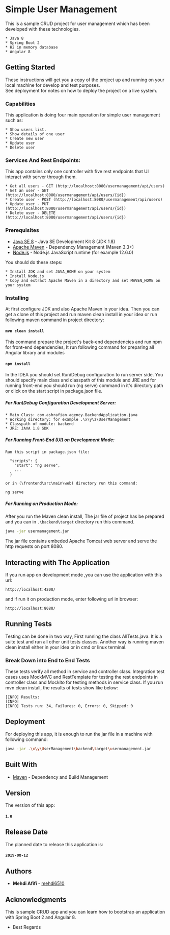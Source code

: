 # Simple User Management

This is a sample CRUD project for user management which has been developed with these technologies.

```
* Java 8
* Spring Boot 2
* H2 in memory database
* Angular 8 
```

## Getting Started

These instructions will get you a copy of the project up and running on your local machine for develop and test purposes.  
See deployment for notes on how to deploy the project on a live system.

### Capabilities

This application is doing four main operation for simple user management such as:

```
* Show users list.
* Show details of one user
* Create new user
* Update user
* Delete user 
```

### Services And Rest Endpoints:

This app contains only one controller with five rest endpoints that UI interact with server through them.

```
* Get all users - GET (http://localhost:8080/usermanagement/api/users)
* Get an user - GET (http://localhost:8080/usermanagement/api/users/{id})
* Create user - POST (http://localhost:8080/usermanagement/api/users)
* Update user - PUT (http://localhost:8080/usermanagement/api/users/{id})
* Delete user - DELETE (http://localhost:8080/usermanagement/api/users/{id})
```

### Prerequisites

* [Java SE 8](https://www.oracle.com/technetwork/java/javase/downloads/) - Java SE Development Kit 8 (JDK 1.8)
* [Apache Maven](https://maven.apache.org/) - Dependency Management (Maven 3.3+)
* [Node.js](https://nodejs.org/en/) - Node.js JavaScript runtime (for example 12.6.0)

You should do these steps:

```
* Install JDK and set JAVA_HOME on your system
* Install Node.js
* Copy and extract Apache Maven in a directory and set MAVEN_HOME on your system
```

### Installing

At first configure JDK and also Apache Maven in your idea.
Then you can get a clone of this project and run maven clean install in your idea 
or run following maven command in project directory: 

#### `mvn clean install`

This command prepare the project's back-end dependencies and run npm for front-end dependencies,
It run following command for preparing all Angular library and modules 

#### `npm install`

In the IDEA you should set Run\Debug configuration to run server side. You should
specify main class and classpath of this module and JRE and for running front-end you should
run (ng serve) command in it's directory path or click on the start script in package.json file.

##### For Run\Debug Configuration Development Server:

```
* Main Class: com.ashrafian.agency.BackendApplication.java
* Working directory: for example .\x\y\z\UserManagement
* Classpath of module: backend
* JRE: JAVA 1.8 SDK
```

##### For Running Front-End (UI) on Development Mode:
```
Run this script in package.json file:
  
  "scripts": {
    "start": "ng serve",
    ...
  }
  
or in (\frontend\src\main\web) directory run this command:

ng serve
```

##### For Running on Production Mode:
After you run the Maven clean install, The jar file of project has be prepared and
you can in `.\backend\target` directory run this command.

```bash
java -jar usermanagement.jar
```

The jar file contains embeded Apache Tomcat web server and serve the http requests on port 8080.


## Interacting with The Application

If you run app on development mode ,you can use the application with this url:

```
http://localhost:4200/
```

and if run it on production mode, enter following url in browser:

```
http://localhost:8080/
```

## Running Tests

Testing can be done in two way, First running the class AllTests.java. It is a suite test and run all other
unit tests classes. Another way is running maven clean install either in your idea or in cmd or linux terminal.

### Break Down into End to End Tests

These tests verify all method in service and controller class. Integration test cases uses MockMVC and RestTemplate for 
testing the rest endpoints in controller class and Mockito for testing methods in service class.
If you run mvn clean install, the results of tests show like below:

```
[INFO] Results:
[INFO] 
[INFO] Tests run: 34, Failures: 0, Errors: 0, Skipped: 0
```

## Deployment

For deploying this app, it is enough to run the jar file in a machine with following command:

```bash
java -jar .\x\y\UserManagement\backend\target\usermanagement.jar
```

## Built With

* [Maven](https://maven.apache.org/) - Dependency and Build Management

## Version

The version of this app:

#### `1.0`

## Release Date

The planned date to release this application is:

#### `2019-08-12`

## Authors

* **Mehdi Afifi** - [mehdi6510](https://github.com/mehdi6510)

## Acknowledgments

This is sample CRUD app and you can learn how to bootstrap an application with Spring Boot 2 and Angular 8.
* Best Regards
